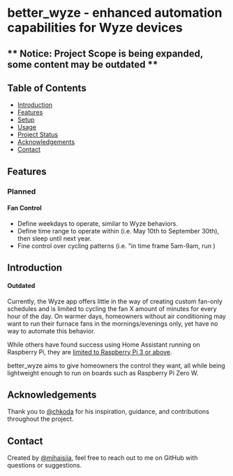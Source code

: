# better_wyze - enhanced automation capabilities for Wyze devices
## ** Notice: Project Scope is being expanded, some content may be outdated **
## Table of Contents
* [Introduction](#introduction)
* [Features](#features)
* [Setup](#setup)
* [Usage](#usage)
* [Project Status](#project-status)
* [Acknowledgements](#acknowledgements)
* [Contact](#contact)

## Features
### Planned
#### Fan Control
* Define weekdays to operate, similar to Wyze behaviors.
* Define time range to operate within (i.e. May 10th to September 30th), then sleep until next year.
* Fine control over cycling patterns (i.e. "in time frame 5am-9am, run )

## Introduction
#### Outdated
Currently, the Wyze app offers little in the way of creating custom fan-only schedules and is limited to cycling the fan X amount of minutes for every hour of the day. On warmer days, homeowners without air conditioning may want to run their furnace fans in the mornings/evenings only, yet have no way to automate this behavior.

While others have found success using Home Assistant running on Raspberry Pi, they are [limited to Raspberry Pi 3 or above](https://www.home-assistant.io/installation/raspberrypi/).

better_wyze aims to give homeowners the control they want, all while being lightweight enough to run on boards such as Raspberry Pi Zero W.

## Acknowledgements
Thank you to [@chkoda](https://github.com/Chkoda) for his inspiration, guidance, and contributions throughout the project.

## Contact
Created by [@mihaisiia](https://www.github.com/mihaisiia), feel free to reach out to me on GitHub with questions or suggestions.